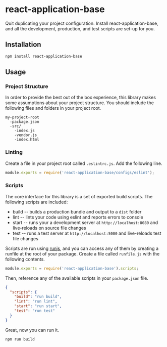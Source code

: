 # react-application-base
Quit duplicating your project configuration. Install react-application-base, and all the development, production, and test scripts are set-up for you.

## Installation

```bash
npm install react-application-base
```


## Usage

### Project Structure

In order to provide the best out of the box experience, this library makes some assumptions about your project structure. You should include the following files and folders in your project root.

```
my-project-root
  -package.json
  -src/
    -index.js
    -vendor.js
    -index.html
```

### Linting

Create a file in your project root called `.eslintrc.js`. Add the following line.

```javascript
module.exports = require('react-application-base/configs/eslint');
```

### Scripts

The core interface for this library is a set of exported build scripts. The following scripts are included:
* build -- builds a production bundle and output to a `dist` folder
* lint -- lints your code using eslint and reports errors to console
* start -- runs your a development server at `http://localhost:8080` and live-reloads on source file changes
* test -- runs a test server at `http://localhost:5000` and live-reloads test file changes

Scripts are run using [runjs](https://github.com/pawelgalazka/runjs), and you can access any of them by creating a runfile at the root of your package. Create a file called `runfile.js` with the following contents.

```javascript
module.exports = require('react-application-base').scripts;
```

Then, reference any of the available scripts in your `package.json` file.

```json
{
  "scripts": {
    "build": "run build",
    "lint": "run lint",
    "start": "run start",
    "test": "run test"
  }
}
```

Great, now you can run it.

```bash
npm run build
```
